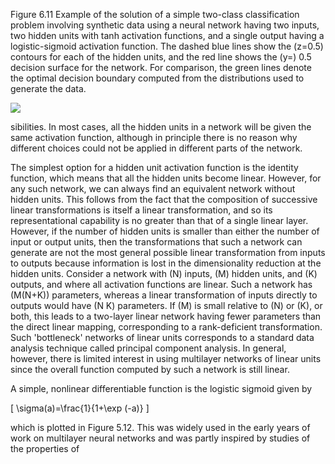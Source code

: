 Figure 6.11 Example of the solution of a simple two-class classification problem involving synthetic data using a neural network having two inputs, two hidden units with tanh activation functions, and a single output having a logistic-sigmoid activation function. The dashed blue lines show the \(z=0.5\) contours for each of the hidden units, and the red line shows the \(y=\) 0.5 decision surface for the network. For comparison, the green lines denote the optimal decision boundary computed from the distributions used to generate the data.

![](https://cdn.mathpix.com/cropped/2024_05_26_69d949d0ac2b0e71376dg-1.jpg?height=523&width=650&top_left_y=232&top_left_x=955)

sibilities. In most cases, all the hidden units in a network will be given the same activation function, although in principle there is no reason why different choices could not be applied in different parts of the network.

The simplest option for a hidden unit activation function is the identity function, which means that all the hidden units become linear. However, for any such network, we can always find an equivalent network without hidden units. This follows from the fact that the composition of successive linear transformations is itself a linear transformation, and so its representational capability is no greater than that of a single linear layer. However, if the number of hidden units is smaller than either the number of input or output units, then the transformations that such a network can generate are not the most general possible linear transformation from inputs to outputs because information is lost in the dimensionality reduction at the hidden units. Consider a network with \(N\) inputs, \(M\) hidden units, and \(K\) outputs, and where all activation functions are linear. Such a network has \(M(N+K)\) parameters, whereas a linear transformation of inputs directly to outputs would have \(N K\) parameters. If \(M\) is small relative to \(N\) or \(K\), or both, this leads to a two-layer linear network having fewer parameters than the direct linear mapping, corresponding to a rank-deficient transformation. Such 'bottleneck' networks of linear units corresponds to a standard data analysis technique called principal component analysis. In general, however, there is limited interest in using multilayer networks of linear units since the overall function computed by such a network is still linear.

A simple, nonlinear differentiable function is the logistic sigmoid given by

\[
\sigma(a)=\frac{1}{1+\exp (-a)}
\]

which is plotted in Figure 5.12. This was widely used in the early years of work on multilayer neural networks and was partly inspired by studies of the properties of